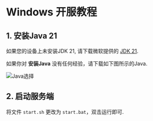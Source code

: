 # Windows 开服教程

## 1. 安装Java 21
如果您的设备上未安装JDK 21, 请下载微软提供的 [JDK 21](https://learn.microsoft.com/en-us/java/openjdk/download).

如果你对 **安装Java** 没有任何经验，请下载如下图所示的Java.

![Java选择](https://survivex.cn-nb1.rains3.com/basic/v1/x1.png)

## 2. 启动服务端
将文件 `start.sh` 更改为 `start.bat`，双击运行即可.